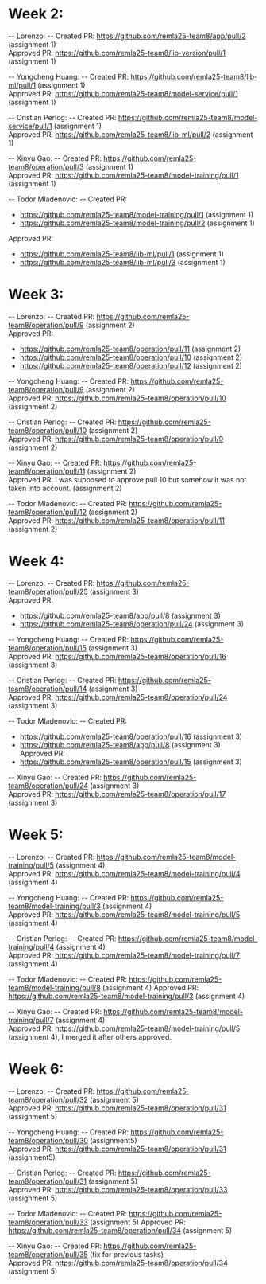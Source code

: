 # Week 2:

-- Lorenzo: --
Created PR: https://github.com/remla25-team8/app/pull/2  (assignment 1)  <br>
Approved PR: https://github.com/remla25-team8/lib-version/pull/1  (assignment 1)

-- Yongcheng Huang: --
Created PR: https://github.com/remla25-team8/lib-ml/pull/1  (assignment 1)<br>
Approved PR: https://github.com/remla25-team8/model-service/pull/1  (assignment 1)

-- Cristian Perlog: --
Created PR: https://github.com/remla25-team8/model-service/pull/1  (assignment 1)<br>
Approved PR: https://github.com/remla25-team8/lib-ml/pull/2  (assignment 1)

-- Xinyu Gao: --
Created PR: https://github.com/remla25-team8/operation/pull/3   (assignment 1)<br>
Approved PR: https://github.com/remla25-team8/model-training/pull/1  (assignment 1)

-- Todor Mladenovic: --
Created PR: 
- https://github.com/remla25-team8/model-training/pull/1  (assignment 1)
- https://github.com/remla25-team8/model-training/pull/2  (assignment 1)

Approved PR: 
- https://github.com/remla25-team8/lib-ml/pull/1  (assignment 1)
- https://github.com/remla25-team8/lib-ml/pull/3  (assignment 1)


# Week 3:

-- Lorenzo: --
Created PR: https://github.com/remla25-team8/operation/pull/9  (assignment 2) <br>
Approved PR:
- https://github.com/remla25-team8/operation/pull/11  (assignment 2)
- https://github.com/remla25-team8/operation/pull/10  (assignment 2)
- https://github.com/remla25-team8/operation/pull/12  (assignment 2)

-- Yongcheng Huang: --
Created PR: https://github.com/remla25-team8/operation/pull/9  (assignment 2)<br>
Approved PR: https://github.com/remla25-team8/operation/pull/10  (assignment 2)

-- Cristian Perlog: --
Created PR: https://github.com/remla25-team8/operation/pull/10  (assignment 2)<br>
Approved PR: https://github.com/remla25-team8/operation/pull/9  (assignment 2)

-- Xinyu Gao: --
Created PR: https://github.com/remla25-team8/operation/pull/11  (assignment 2)<br>
Approved PR: I was supposed to approve pull 10 but somehow it was not taken into account.  (assignment 2)

-- Todor Mladenovic: --
Created PR: https://github.com/remla25-team8/operation/pull/12  (assignment 2)<br>
Approved PR: https://github.com/remla25-team8/operation/pull/11  (assignment 2)

# Week 4:

-- Lorenzo: --
Created PR: https://github.com/remla25-team8/operation/pull/25  (assignment 3) <br>
Approved PR: 
- https://github.com/remla25-team8/app/pull/8  (assignment 3)
- https://github.com/remla25-team8/operation/pull/24  (assignment 3)

-- Yongcheng Huang: --
Created PR: https://github.com/remla25-team8/operation/pull/15  (assignment 3)<br>
Approved PR: https://github.com/remla25-team8/operation/pull/16  (assignment 3)

-- Cristian Perlog: --
Created PR: https://github.com/remla25-team8/operation/pull/14 (assignment 3) <br>
Approved PR: https://github.com/remla25-team8/operation/pull/24 (assignment 3)

-- Todor Mladenovic: --
Created PR:
- https://github.com/remla25-team8/operation/pull/16  (assignment 3)
- https://github.com/remla25-team8/app/pull/8  (assignment 3) <br>
Approved PR:
- https://github.com/remla25-team8/operation/pull/15  (assignment 3)

-- Xinyu Gao: --
Created PR: https://github.com/remla25-team8/operation/pull/24  (assignment 3) <br>
Approved PR: https://github.com/remla25-team8/operation/pull/17  (assignment 3)


# Week 5:

-- Lorenzo: --
Created PR: https://github.com/remla25-team8/model-training/pull/5   (assignment 4) <br>
Approved PR: https://github.com/remla25-team8/model-training/pull/4 (assignment 4)

-- Yongcheng Huang: --
Created PR: https://github.com/remla25-team8/model-training/pull/3 (assignment 4) <br>
Approved PR: https://github.com/remla25-team8/model-training/pull/5 (assignment 4)

-- Cristian Perlog: --
Created PR: https://github.com/remla25-team8/model-training/pull/4 (assignment 4)<br>
Approved PR: https://github.com/remla25-team8/model-training/pull/7 (assignment 4)

-- Todor Mladenovic: --
Created PR: https://github.com/remla25-team8/model-training/pull/8 (assignment 4)
Approved PR: https://github.com/remla25-team8/model-training/pull/3 (assignment 4)

-- Xinyu Gao: --
Created PR: https://github.com/remla25-team8/model-training/pull/7 (assignment 4) <br>
Approved PR: https://github.com/remla25-team8/model-training/pull/5 (assignment 4), I merged it after others approved.



# Week 6:

-- Lorenzo: --
Created PR: https://github.com/remla25-team8/operation/pull/32   (assignment 5) <br>
Approved PR: https://github.com/remla25-team8/operation/pull/31 (assignment 5)

-- Yongcheng Huang: --
Created PR: https://github.com/remla25-team8/operation/pull/30 (assignment5) <br>
Approved PR: https://github.com/remla25-team8/operation/pull/31 (assignment5)

-- Cristian Perlog: --
Created PR: https://github.com/remla25-team8/operation/pull/31 (assignment 5) <br>
Approved PR: https://github.com/remla25-team8/operation/pull/33 (assignment 5)

-- Todor Mladenovic: --
Created PR: https://github.com/remla25-team8/operation/pull/33 (assignment 5)
Approved PR: https://github.com/remla25-team8/operation/pull/34 (assignment 5)

-- Xinyu Gao: --
Created PR: https://github.com/remla25-team8/operation/pull/35 (fix for previous tasks) <br>
Approved PR: https://github.com/remla25-team8/operation/pull/34 (assignment 5)





